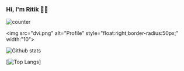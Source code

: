 ### Hi, I'm Ritik :technologist:

![counter](https://enlsjw20z0t8r8d.m.pipedream.net)

<img src="dvi.png" alt="Profile" style="float:right;border-radius:50px;" width:"10">


![Github stats](https://github-readme-stats.vercel.app/api?username=ritikkr&theme=tokyonight&count_private=true&show_icons=true)

[![Top Langs](https://github-readme-stats.vercel.app/api/top-langs/?username=ritikkr&layout=compact)]

<!--
**ritikkr/ritikkr** is a ✨ _special_ ✨ repository because its `README.md` (this file) appears on your GitHub profile.

Here are some ideas to get you started:

- 🔭 I’m currently working on ...
- 🌱 I’m currently learning ...
- 👯 I’m looking to collaborate on ...
- 🤔 I’m looking for help with ...
- 💬 Ask me about ...
- 📫 How to reach me: ...
- 😄 Pronouns: ...
- ⚡ Fun fact: ...
-->
